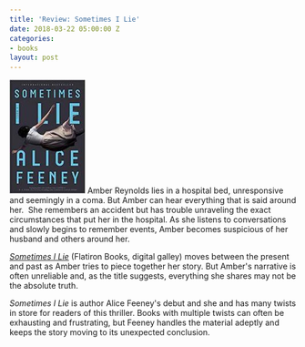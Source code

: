 ```yaml
---
title: 'Review: Sometimes I Lie'
date: 2018-03-22 05:00:00 Z
categories:
- books
layout: post
---
```


![](/assets/images/41fsIXhitVL._SY291_BO1204203200_QL40_-133x200.jpg) Amber Reynolds lies in a hospital bed, unresponsive and seemingly in a coma. But Amber can hear everything that is said around her.  She remembers an accident but has trouble unraveling the exact circumstances that put her in the hospital. As she listens to conversations and slowly begins to remember events, Amber becomes suspicious of her husband and others around her.

[_Sometimes I Lie_](http://amzn.to/2pxgcM1) (Flatiron Books, digital galley) moves between the present and past as Amber tries to piece together her story. But Amber's narrative is often unreliable and, as the title suggests, everything she shares may not be the absolute truth.

_Sometimes I Lie_ is author Alice Feeney's debut and she and has many twists in store for readers of this thriller. Books with multiple twists can often be exhausting and frustrating, but Feeney handles the material adeptly and keeps the story moving to its unexpected conclusion.
